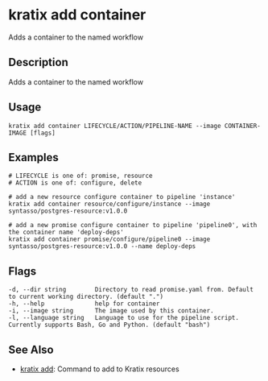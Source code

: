# kratix add container
Adds a container to the named workflow

## Description
Adds a container to the named workflow

## Usage
```
kratix add container LIFECYCLE/ACTION/PIPELINE-NAME --image CONTAINER-IMAGE [flags]
```

## Examples
```
# LIFECYCLE is one of: promise, resource
# ACTION is one of: configure, delete

# add a new resource configure container to pipeline 'instance'
kratix add container resource/configure/instance --image syntasso/postgres-resource:v1.0.0

# add a new promise configure container to pipeline 'pipeline0', with the container name 'deploy-deps'
kratix add container promise/configure/pipeline0 --image syntasso/postgres-resource:v1.0.0 --name deploy-deps
```

## Flags
```
-d, --dir string        Directory to read promise.yaml from. Default to current working directory. (default ".")
-h, --help              help for container
-i, --image string      The image used by this container.
-l, --language string   Language to use for the pipeline script. Currently supports Bash, Go and Python. (default "bash")
```


## See Also

* [kratix add](/main/kratix-cli/reference/kratix-add): Command to add to Kratix resources

